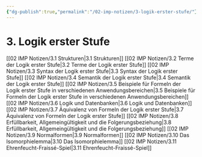 ```yaml
---
{"dg-publish":true,"permalink":"/02-imp-notizen/3-logik-erster-stufe/"}
---
```


# 3. Logik erster Stufe
[[02 IMP Notizen/3.1 Strukturen|3.1 Strukturen]]
[[02 IMP Notizen/3.2 Terme der Logik erster Stufe|3.2 Terme der Logik erster Stufe]]
[[02 IMP Notizen/3.3 Syntax der Logik erster Stufe|3.3 Syntax der Logik erster Stufe]]
[[02 IMP Notizen/3.4 Semantik der Logik erster Stufe|3.4 Semantik der Logik erster Stufe]]
[[02 IMP Notizen/3.5 Beispiele für Formeln der Logik erster Stufe in verschiedenen Anwendungsbereichen|3.5 Beispiele für Formeln der Logik erster Stufe in verschiedenen Anwendungsbereichen]]
[[02 IMP Notizen/3.6 Logik und Datenbanken|3.6 Logik und Datenbanken]]
[[02 IMP Notizen/3.7 Äquivalenz von Formeln der Logik erster Stufe|3.7 Äquivalenz von Formeln der Logik erster Stufe]]
[[02 IMP Notizen/3.8 Erfüllbarkeit, Allgemeingültigkeit und die Folgerungsbeziehung|3.8 Erfüllbarkeit, Allgemeingültigkeit und die Folgerungsbeziehung]]
[[02 IMP Notizen/3.9 Normalformen|3.9 Normalformen]]
[[02 IMP Notizen/3.10 Das Isomorphielemma|3.10 Das Isomorphielemma]]
[[02 IMP Notizen/3.11 Ehrenfeucht-Fraissé-Spiel|3.11 Ehrenfeucht-Fraissé-Spiel]]